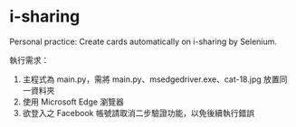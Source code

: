 # i-sharing
Personal practice: Create cards automatically on i-sharing by Selenium.

執行需求：
1. 主程式為 main.py，需將 main.py、msedgedriver.exe、cat-18.jpg 放置同一資料夾
2. 使用 Microsoft Edge 瀏覽器
3. 欲登入之 Facebook 帳號請取消二步驗證功能，以免後續執行錯誤
